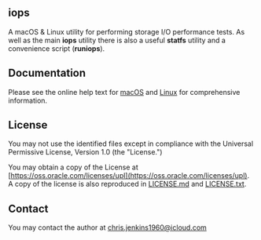 ## iops

A macOS & Linux utility for performing storage I/O performance tests. As well as the main **iops** utility there is also a useful **statfs** utility and a convenience script (**runiops**).

## Documentation
Please see the online help text for [macOS](./HelpMacOS.txt) and [Linux](./HelpLinux.txt) for comprehensive information.

## License

You may not use the identified files except in compliance with the Universal Permissive License, Version 1.0 (the "License.")

You may obtain a copy of the License at [https://oss.oracle.com/licenses/upl](https://oss.oracle.com/licenses/upl).  A copy of the license is also reproduced in [LICENSE.md](./LICENSE.md) and [LICENSE.txt](./LICENSE.txt).

## Contact

You may contact the author at chris.jenkins1960@icloud.com 


